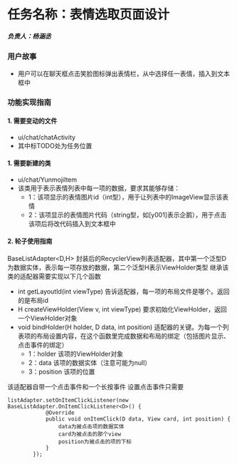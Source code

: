 # 任务名称：表情选取页面设计
##### 负责人：杨涵丞

### 用户故事
- 用户可以在聊天框点击笑脸图标弹出表情栏，从中选择任一表情，插入到文本框中

### 功能实现指南

#### 1. 需要变动的文件
- ui/chat/chatActivity
- 其中标TODO处为任务位置
#### 1. 需要新建的类
- ui/chat/YunmojiItem
- 该类用于表示表情列表中每一项的数据，要求其能够存储：
  - 1：该项显示的表情图片id（int型），用于让列表中的ImageView显示该表情
  - 2：该项显示的表情图片代码（string型，如\[y001\]表示企鹅），用于点击该项后将改代码插入到文本框中
#### 2. 轮子使用指南
BaseListAdapter<D,H>
封装后的RecyclerView列表适配器，其中第一个泛型D为数据实体，表示每一项存放的数据，第二个泛型H表示ViewHolder类型
继承该类的适配器需要实现以下几个函数
- int getLayoutId(int viewType)
    告诉适配器，每一项的布局文件是哪个。返回的是布局id
- H createViewHolder(View v, int viewType)
    要求初始化ViewHolder，返回一个ViewHolder对象
- void bindHolder(H holder, D data, int position)
    适配器的关键。为每一个列表项的布局设置内容，在这个函数里完成数据和布局的绑定（包括图片显示、点击事件的绑定）
    - 1：holder 该项的ViewHolder对象
    - 2：data 该项的数据实体（注意可能为null）
    - 3：position 该项的位置

该适配器自带一个点击事件和一个长按事件
设置点击事件只需要
```
listAdapter.setOnItemClickListener(new BaseListAdapter.OnItemClickListener<D>() {
            @Override
            public void onItemClick(D data, View card, int position) {
                data为被点击项的数据实体
                card为被点击的那个view
                position为被点击的项的下标
            }
        });
```
